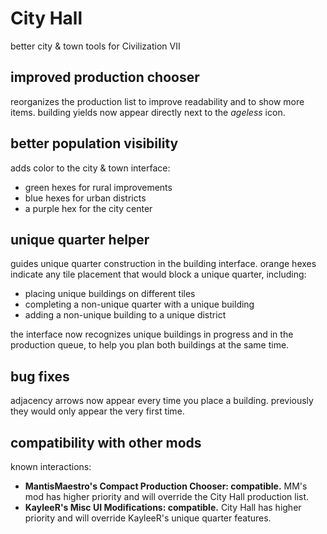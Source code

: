 # City Hall
better city & town tools for Civilization VII

## improved production chooser
reorganizes the production list to improve readability and to show more
items.  building yields now appear directly next to the *ageless* icon.

## better population visibility
adds color to the city & town interface:

- green hexes for rural improvements
- blue hexes for urban districts
- a purple hex for the city center

## unique quarter helper
guides unique quarter construction in the building interface.  orange
hexes indicate any tile placement that would block a unique quarter,
including:

- placing unique buildings on different tiles
- completing a non-unique quarter with a unique building
- adding a non-unique building to a unique district

the interface now recognizes unique buildings in progress and in the
production queue, to help you plan both buildings at the same time.

## bug fixes
adjacency arrows now appear every time you place a building.  previously
they would only appear the very first time.

## compatibility with other mods
known interactions:

- **MantisMaestro's Compact Production Chooser: compatible.**  MM's mod
  has higher priority and will override the City Hall production list.
- **KayleeR's Misc UI Modifications: compatible.**  City Hall has higher
  priority and will override KayleeR's unique quarter features.

